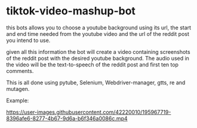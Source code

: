 # tiktok-video-mashup-bot

this bots allows you to choose a youtube background using its url, the start and end time needed from the youtube video 
and the url of the reddit post you intend to use.

given all this information the bot will create a video containing screenshots of the reddit post with the desired youtube background. The audio used in the video will
be the text-to-speech of the reddit post and first ten top comments. 

This is all done using pytube, Selenium, Webdriver-manager, gtts, re and mutagen.

Example:



https://user-images.githubusercontent.com/42220010/195967719-8396afe6-8277-4b67-9d6a-b6f346a0086c.mp4

